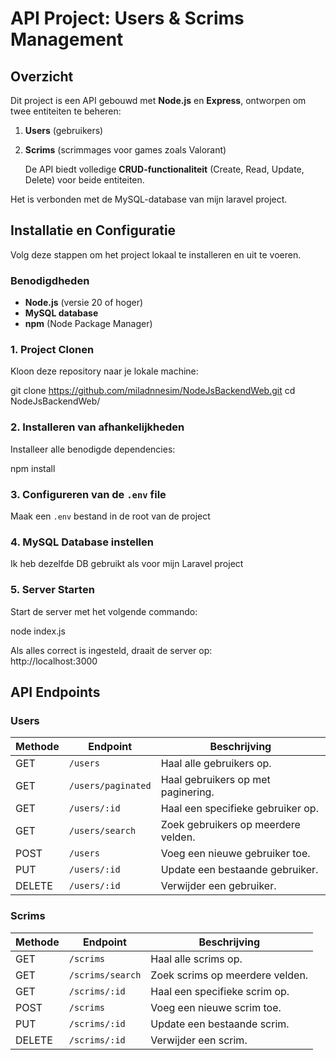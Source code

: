 # API Project: Users & Scrims Management

## Overzicht

Dit project is een API gebouwd met **Node.js** en **Express**, ontworpen om twee entiteiten te beheren:

1. **Users** (gebruikers)
2. **Scrims** (scrimmages voor games zoals Valorant)

   De API biedt volledige **CRUD-functionaliteit** (Create, Read, Update, Delete) voor beide entiteiten.

Het is verbonden met de MySQL-database van mijn laravel project.

## Installatie en Configuratie

Volg deze stappen om het project lokaal te installeren en uit te voeren.

### Benodigdheden

- **Node.js** (versie 20 of hoger)
- **MySQL database**
- **npm** (Node Package Manager)

### 1. Project Clonen

Kloon deze repository naar je lokale machine:

git clone https://github.com/miladnnesim/NodeJsBackendWeb.git
cd NodeJsBackendWeb/

### 2. Installeren van afhankelijkheden

Installeer alle benodigde dependencies:

npm install

### 3. Configureren van de `.env` file

Maak een `.env` bestand in de root van de project

### 4. MySQL Database instellen

Ik heb dezelfde DB gebruikt als voor mijn Laravel project

### 5. Server Starten

Start de server met het volgende commando:

node index.js

Als alles correct is ingesteld, draait de server op:  
http://localhost:3000

## API Endpoints

### Users

| Methode | Endpoint           | Beschrijving                        |
| ------- | ------------------ | ----------------------------------- |
| GET     | `/users`           | Haal alle gebruikers op.            |
| GET     | `/users/paginated` | Haal gebruikers op met paginering.  |
| GET     | `/users/:id`       | Haal een specifieke gebruiker op.   |
| GET     | `/users/search`    | Zoek gebruikers op meerdere velden. |
| POST    | `/users`           | Voeg een nieuwe gebruiker toe.      |
| PUT     | `/users/:id`       | Update een bestaande gebruiker.     |
| DELETE  | `/users/:id`       | Verwijder een gebruiker.            |

### Scrims

| Methode | Endpoint         | Beschrijving                    |
| ------- | ---------------- | ------------------------------- |
| GET     | `/scrims`        | Haal alle scrims op.            |
| GET     | `/scrims/search` | Zoek scrims op meerdere velden. |
| GET     | `/scrims/:id`    | Haal een specifieke scrim op.   |
| POST    | `/scrims`        | Voeg een nieuwe scrim toe.      |
| PUT     | `/scrims/:id`    | Update een bestaande scrim.     |
| DELETE  | `/scrims/:id`    | Verwijder een scrim.            |
